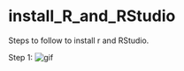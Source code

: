 # install_R_and_RStudio
Steps to follow to install r and RStudio.

Step 1: 
![gif](https://github.com/RicardoGarfias/install_R_and_RStudio/assets/149250504/09f82bc9-8e1f-40cb-9364-391f226604c0)
